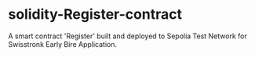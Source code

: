 # solidity-Register-contract

A smart contract 'Register' built and deployed to Sepolia Test Network for Swisstronk Early Bire Application.
